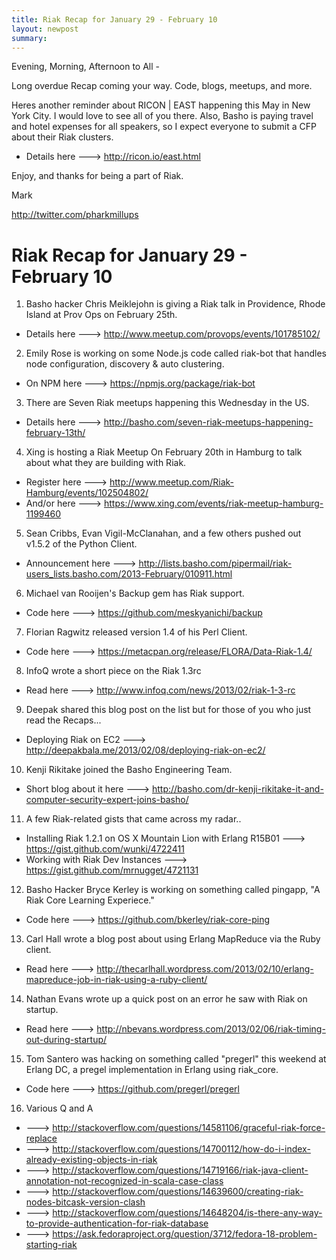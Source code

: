 ```yaml
---
title: Riak Recap for January 29 - February 10
layout: newpost
summary:
---
```


Evening, Morning, Afternoon to All -

Long overdue Recap coming your way. Code, blogs, meetups, and more.

Heres another reminder about RICON | EAST happening this May in New
York City. I would love to see all of you there. Also, Basho is paying
travel and hotel expenses for all speakers, so I expect everyone to
submit a CFP about their Riak clusters.

* Details here ---> http://ricon.io/east.html

Enjoy, and thanks for being a part of Riak.

Mark

http://twitter.com/pharkmillups

Riak Recap for January 29 - February 10
==============================

1) Basho hacker Chris Meiklejohn is giving a Riak talk in Providence,
Rhode Island at Prov Ops on February 25th.

* Details here ---> http://www.meetup.com/provops/events/101785102/

2) Emily Rose is working on some Node.js code called riak-bot that
handles node configuration, discovery & auto clustering.

* On NPM here ---> https://npmjs.org/package/riak-bot

3) There are Seven Riak meetups happening this Wednesday in the US.

* Details here ---> http://basho.com/seven-riak-meetups-happening-february-13th/

4) Xing is hosting a Riak Meetup On February 20th in Hamburg to talk
about what they are building with Riak.

* Register here ---> http://www.meetup.com/Riak-Hamburg/events/102504802/
* And/or here ---> https://www.xing.com/events/riak-meetup-hamburg-1199460

5) Sean Cribbs, Evan Vigil-McClanahan, and a few others pushed out
v1.5.2 of the Python Client.

* Announcement here --->
http://lists.basho.com/pipermail/riak-users_lists.basho.com/2013-February/010911.html

6) Michael van Rooijen's Backup gem has Riak support.

* Code here ---> https://github.com/meskyanichi/backup

7) Florian Ragwitz released version 1.4 of his Perl Client.

* Code here ---> https://metacpan.org/release/FLORA/Data-Riak-1.4/

8) InfoQ wrote a short piece on the Riak 1.3rc

* Read here ---> http://www.infoq.com/news/2013/02/riak-1-3-rc

9) Deepak shared this blog post on the list but for those of you who
just read the Recaps...

* Deploying Riak on EC2 --->
http://deepakbala.me/2013/02/08/deploying-riak-on-ec2/

10) Kenji Rikitake joined the Basho Engineering Team.

* Short blog about it here --->
http://basho.com/dr-kenji-rikitake-it-and-computer-security-expert-joins-basho/

11) A few Riak-related gists that came across my radar..

* Installing Riak 1.2.1 on OS X Mountain Lion with Erlang R15B01 --->
https://gist.github.com/wunki/4722411
* Working with Riak Dev Instances ---> https://gist.github.com/mrnugget/4721131

12) Basho Hacker Bryce Kerley is working on something called pingapp,
"A Riak Core Learning Experiece."

* Code here ---> https://github.com/bkerley/riak-core-ping

13) Carl Hall wrote a blog post about using Erlang MapReduce via the
Ruby client.

* Read here --->
http://thecarlhall.wordpress.com/2013/02/10/erlang-mapreduce-job-in-riak-using-a-ruby-client/

14) Nathan Evans wrote up a quick post on an error he saw with Riak on startup.

* Read here --->
http://nbevans.wordpress.com/2013/02/06/riak-timing-out-during-startup/

15) Tom Santero was hacking on something called "pregerl" this weekend
at Erlang DC, a pregel implementation in Erlang using riak_core.

* Code here ---> https://github.com/pregerl/pregerl

16) Various Q and A

* ---> http://stackoverflow.com/questions/14581106/graceful-riak-force-replace
* ---> http://stackoverflow.com/questions/14700112/how-do-i-index-already-existing-objects-in-riak
* ---> http://stackoverflow.com/questions/14719166/riak-java-client-annotation-not-recognized-in-scala-case-class
* ---> http://stackoverflow.com/questions/14639600/creating-riak-nodes-bitcask-version-clash
* ---> http://stackoverflow.com/questions/14648204/is-there-any-way-to-provide-authentication-for-riak-database
* ---> https://ask.fedoraproject.org/question/3712/fedora-18-problem-starting-riak
